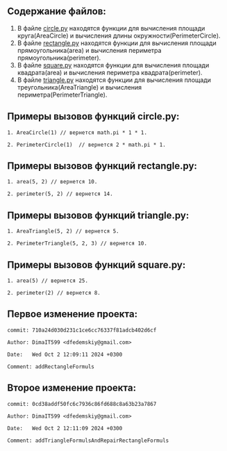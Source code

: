 ## Содержание файлов:
1. В файле [circle.py](https://github.com/DimaIT599/geometric_lib/blob/Laba2/circle.py) находятся функции для вычисления площади круга(AreaCircle) и вычисления длины окружности(PerimeterCircle).
2. В файле [rectangle.py](https://github.com/DimaIT599/geometric_lib/blob/Laba2/rectangle.py) находятся функции для вычисления площади прямоугольника(area) и вычисления периметра прямоугольника(perimeter).
3. В файле [square.py](https://github.com/DimaIT599/geometric_lib/blob/Laba2/square.py) находятся функции для вычисления площади квадрата(area) и вычисления периметра квадрата(perimeter).
4. В файле [triangle.py](https://github.com/DimaIT599/geometric_lib/blob/Laba2/rectangle.py) находятся функции для вычисления площади треугольника(AreaTriangle) и вычисления периметра(PerimeterTriangle).

## Примеры вызовов функций circle.py:

    1. AreaCircle(1) // вернется math.pi * 1 * 1.

    2. PerimeterCircle(1)  // вернется 2 * math.pi * 1.

## Примеры вызовов функций rectangle.py:

    1. area(5, 2) // вернется 10.

    2. perimeter(5, 2) // вернется 14.

## Примеры вызовов функций triangle.py:

    1. AreaTriangle(5, 2) // вернется 5.

    2. PerimeterTriangle(5, 2, 3) // вернется 10.

## Примеры вызовов функций square.py:

    1. area(5) // вернется 25.

    2. perimeter(2) // вернется 8.


## Первое изменение проекта:

    commit: 710a24d030d231c1ce6cc76337f81adcb402d6cf

    Author: DimaIT599 <dfedemskiy@gmail.com>

    Date:   Wed Oct 2 12:09:11 2024 +0300

    Comment: addRectangleFormuls


## Второе изменение проекта:

    commit: 0cd38addf50fc6c7936c86fd688c8a63b23a7867

    Author: DimaIT599 <dfedemskiy@gmail.com>

    Date:   Wed Oct 2 12:11:09 2024 +0300

    Comment: addTriangleFormulsAndRepairRectangleFormuls 
    
